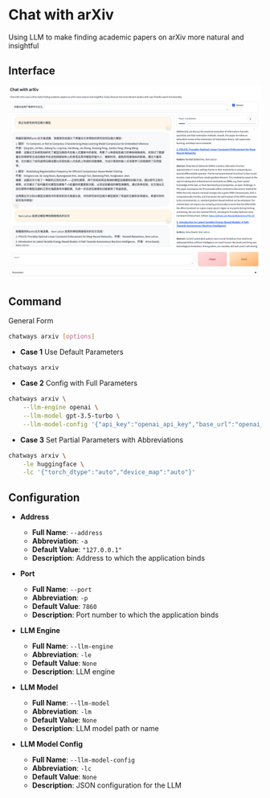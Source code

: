 # Chat with arXiv

Using LLM to make finding academic papers on arXiv more natural and insightful

## Interface

![chat_with_arxiv](figures/chat_with_arxiv.png)

## Command

General Form

```bash
chatways arxiv [options]
```

- **Case 1** Use Default Parameters

```bash
chatways arxiv
```

- **Case 2** Config with Full Parameters

```bash
chatways arxiv \
    --llm-engine openai \
    --llm-model gpt-3.5-turbo \
    --llm-model-config '{"api_key":"openai_api_key","base_url":"openai_base_url"}'
```

- **Case 3** Set Partial Parameters with Abbreviations

```bash
chatways arxiv \
    -le huggingface \
    -lc '{"torch_dtype":"auto","device_map":"auto"}'
```

## Configuration

- **Address**
  - **Full Name**: `--address`
  - **Abbreviation**: `-a`
  - **Default Value**: `"127.0.0.1"`
  - **Description**: Address to which the application binds

- **Port**
  - **Full Name**: `--port`
  - **Abbreviation**: `-p`
  - **Default Value**: `7860`
  - **Description**: Port number to which the application binds

- **LLM Engine**
  - **Full Name**: `--llm-engine`
  - **Abbreviation**: `-le`
  - **Default Value**: `None`
  - **Description**: LLM engine

- **LLM Model**
  - **Full Name**: `--llm-model`
  - **Abbreviation**: `-lm`
  - **Default Value**: `None`
  - **Description**: LLM model path or name

- **LLM Model Config**
  - **Full Name**: `--llm-model-config`
  - **Abbreviation**: `-lc`
  - **Default Value**: `None`
  - **Description**: JSON configuration for the LLM
